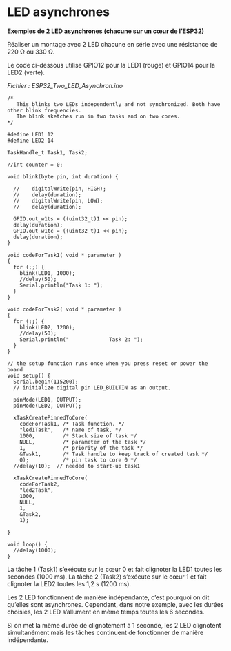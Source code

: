 # LED asynchrones

**Exemples de 2 LED asynchrones (chacune sur un cœur de l’ESP32)**

Réaliser un montage avec 2 LED chacune en série avec une résistance de 220 Ω ou 330 Ω.

Le code ci-dessous utilise GPIO12 pour la LED1 (rouge) et GPIO14 pour la LED2 (verte).

_Fichier : ESP32\_Two\_LED\_Asynchron.ino_

```arduino
/*
   This blinks two LEDs independently and not synchronized. Both have other blink frequencies.
   The blink sketches run in two tasks and on two cores.
*/

#define LED1 12
#define LED2 14

TaskHandle_t Task1, Task2;

//int counter = 0;

void blink(byte pin, int duration) {

  //    digitalWrite(pin, HIGH);
  //    delay(duration);
  //    digitalWrite(pin, LOW);
  //    delay(duration);

  GPIO.out_w1ts = ((uint32_t)1 << pin);
  delay(duration);
  GPIO.out_w1tc = ((uint32_t)1 << pin);
  delay(duration);
}

void codeForTask1( void * parameter )
{
  for (;;) {
    blink(LED1, 1000);
    //delay(50);
    Serial.println("Task 1: ");
  }
}

void codeForTask2( void * parameter )
{
  for (;;) {
    blink(LED2, 1200);
    //delay(50);
    Serial.println("             Task 2: ");
  }
}

// the setup function runs once when you press reset or power the board
void setup() {
  Serial.begin(115200);
  // initialize digital pin LED_BUILTIN as an output.

  pinMode(LED1, OUTPUT);
  pinMode(LED2, OUTPUT);

  xTaskCreatePinnedToCore(
    codeForTask1, /* Task function. */
    "led1Task",   /* name of task. */
    1000,         /* Stack size of task */
    NULL,         /* parameter of the task */
    1,            /* priority of the task */
    &Task1,       /* Task handle to keep track of created task */
    0);           /* pin task to core 0 */
  //delay(10);  // needed to start-up task1

  xTaskCreatePinnedToCore(
    codeForTask2,
    "led2Task",
    1000,
    NULL,
    1,
    &Task2,
    1);

}

void loop() {
  //delay(1000);
}
```

La tâche 1 (Task1) s’exécute sur le cœur 0 et fait clignoter la LED1 toutes les secondes (1000 ms). La tâche 2 (Task2) s’exécute sur le cœur 1 et fait clignoter la LED2 toutes les 1,2 s (1200 ms).&#x20;

Les 2 LED fonctionnent de manière indépendante, c’est pourquoi on dit qu’elles sont asynchrones. Cependant, dans notre exemple, avec les durées choisies, les 2 LED s’allument en même temps toutes les 6 secondes.

Si on met la même durée de clignotement à 1 seconde, les 2 LED clignotent simultanément mais les tâches continuent de fonctionner de manière indépendante.
